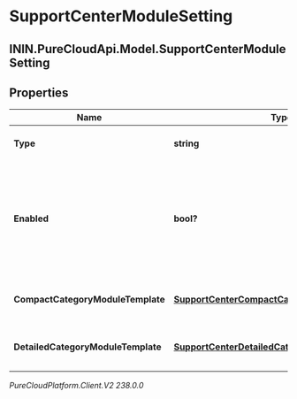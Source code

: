 # SupportCenterModuleSetting

## ININ.PureCloudApi.Model.SupportCenterModuleSetting

## Properties

|Name | Type | Description | Notes|
|------------ | ------------- | ------------- | -------------|
| **Type** | **string** | Screen module type | |
| **Enabled** | **bool?** | Whether or not knowledge portal (previously support center) screen module is enabled | |
| **CompactCategoryModuleTemplate** | [**SupportCenterCompactCategoryModuleTemplate**](SupportCenterCompactCategoryModuleTemplate) | Compact category module template | [optional] |
| **DetailedCategoryModuleTemplate** | [**SupportCenterDetailedCategoryModuleTemplate**](SupportCenterDetailedCategoryModuleTemplate) | Detailed category module template | [optional] |



_PureCloudPlatform.Client.V2 238.0.0_

